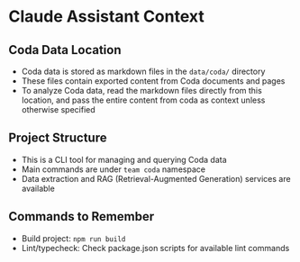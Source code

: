# Claude Assistant Context

## Coda Data Location
- Coda data is stored as markdown files in the `data/coda/` directory
- These files contain exported content from Coda documents and pages
- To analyze Coda data, read the markdown files directly from this location, and pass the entire content from coda as context unless otherwise specified

## Project Structure
- This is a CLI tool for managing and querying Coda data
- Main commands are under `team coda` namespace
- Data extraction and RAG (Retrieval-Augmented Generation) services are available

## Commands to Remember
- Build project: `npm run build`
- Lint/typecheck: Check package.json scripts for available lint commands
